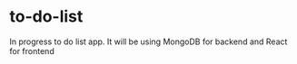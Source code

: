 # to-do-list
In progress to do list app. It will be using MongoDB for backend and React for frontend
